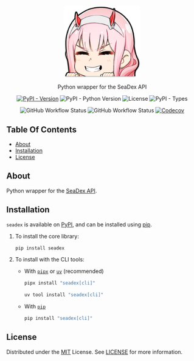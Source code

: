 <br/>
<p align="center">
  <a href="https://github.com/Ravencentric/seadex">
    <img src="https://raw.githubusercontent.com/Ravencentric/seadex/refs/heads/main/docs/assets/logo.png" alt="Logo" width="200">
  </a>
  <p align="center">
    Python wrapper for the SeaDex API
  </p>
</p>

<p align="center">
<a href="https://pypi.org/project/seadex/"><img src="https://img.shields.io/pypi/v/seadex" alt="PyPI - Version" ></a>
<img src="https://img.shields.io/pypi/pyversions/seadex" alt="PyPI - Python Version">
<img src="https://img.shields.io/github/license/Ravencentric/seadex" alt="License">
<img src="https://img.shields.io/pypi/types/seadex" alt="PyPI - Types">
</p>

<p align="center">
<img src="https://img.shields.io/github/actions/workflow/status/Ravencentric/seadex/release.yml?" alt="GitHub Workflow Status">
<img src="https://img.shields.io/github/actions/workflow/status/Ravencentric/seadex/tests.yml?label=tests" alt="GitHub Workflow Status">
<a href="https://codecov.io/gh/Ravencentric/seadex"><img src="https://codecov.io/gh/Ravencentric/seadex/graph/badge.svg?token=B45ODO7TEY" alt="Codecov"></a>
</p>

## Table Of Contents

* [About](#about)
* [Installation](#installation)
* [License](#license)

## About

Python wrapper for the [SeaDex API](https://releases.moe/about/).

## Installation

`seadex` is available on [PyPI](https://pypi.org/project/seadex/), and can be installed using [pip](https://pip.pypa.io/en/stable/installation/).

1. To install the core library:

    ```sh
    pip install seadex
    ```

2. To install with the CLI tools:

    - With [`pipx`](https://pipx.pypa.io/stable/) or [`uv`](https://docs.astral.sh/uv/guides/tools/#installing-tools) (recommended)

        ```sh
        pipx install "seadex[cli]"
        ```
        ```sh
        uv tool install "seadex[cli]"
        ```

    - With [`pip`](https://pip.pypa.io/en/stable/installation/)

        ```sh
        pip install "seadex[cli]"
        ```

## License

Distributed under the [MIT](https://choosealicense.com/licenses/mit/) License. See [LICENSE](https://github.com/Ravencentric/seadex/blob/main/LICENSE) for more information.
